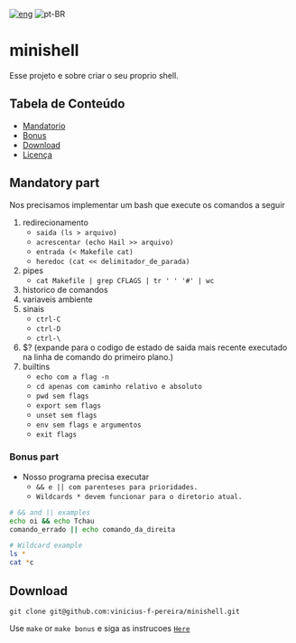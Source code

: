 [![eng](../../../stuff/blob/main/USA-icon.png)](README.md) ![pt-BR](../../../stuff/blob/main/Brazil-icon.png)

# minishell
Esse projeto e sobre criar o seu proprio shell.

## Tabela de Conteúdo
- [Mandatorio](#mandatory-part)
- [Bonus](#bonus-part)
- [Download](#download)
- [Licença](./LICENSE)

## Mandatory part
Nos precisamos implementar um bash que execute os comandos a seguir

1. redirecionamento
	- `saida (ls > arquivo)`
	- `acrescentar (echo Hail >> arquivo)`
	- `entrada (< Makefile cat)`
	- `heredoc (cat << delimitador_de_parada)`
2. pipes
	- `cat Makefile | grep CFLAGS | tr ' ' '#' | wc`
3. historico de comandos
4. variaveis ambiente
5. sinais
	- `ctrl-C`
	- `ctrl-D`
	- `ctrl-\`
6. $? (expande para o codigo de estado de saida mais recente executado na linha de comando do primeiro plano.)
7. builtins
	- `echo com a flag -n`
	- `cd apenas com caminho relativo e absoluto`
	- `pwd sem flags`
	- `export sem flags`
	- `unset sem flags`
	- `env sem flags e argumentos`
	- `exit flags`

### Bonus part
- Nosso programa precisa executar
	- `&& e || com parenteses para prioridades.`
	- `Wildcards * devem funcionar para o diretorio atual.`

```bash
# && and || examples
echo oi && echo Tchau
comando_errado || echo comando_da_direita
```

```bash
# Wildcard example
ls *
cat *c
```

## Download
```ssh
git clone git@github.com:vinicius-f-pereira/minishell.git
```
Use `make` or `make bonus` e siga as instrucoes [`Here`](#mandatory-part)
